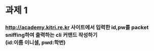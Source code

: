 # 과제 1 
### http://academy.kitri.re.kr 사이트에서 입력한 id,pw를 packet sniffing하여 출력하는 cli 커맨드 작성하기<br/>(id:이름 이니셜, pwd:학번)
